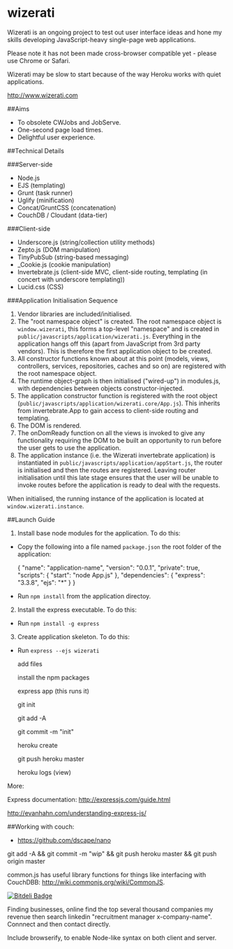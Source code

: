 wizerati
========

Wizerati is an ongoing project to test out user interface ideas and hone my skills developing JavaScript-heavy single-page web applications.

Please note it has not been made cross-browser compatible yet - please use Chrome or Safari.

Wizerati may be slow to start because of the way Heroku works with quiet applications.

http://www.wizerati.com

##Aims
- To obsolete CWJobs and JobServe.
- One-second page load times.
- Delightful user experience.

##Technical Details

###Server-side

- Node.js
- EJS (templating)
- Grunt (task runner)
- Uglify (minification)
- Concat/GruntCSS (concatenation)
- CouchDB / Cloudant (data-tier)

###Client-side

- Underscore.js (string/collection utility methods)
- Zepto.js (DOM manipulation)
- TinyPubSub (string-based messaging)
- _Cookie.js (cookie manipulation)
- Invertebrate.js (client-side MVC, client-side routing, templating (in concert with underscore templating))
- Lucid.css (CSS)

###Application Initialisation Sequence

1. Vendor libraries are included/initialised.
2. The "root namespace object" is created. The root namespace object is `window.wizerati`, this forms a top-level "namespace" and is created in `public/javascripts/application/wizerati.js`. Everything in the application hangs off this (apart from JavaScript from 3rd party vendors). This is therefore the first application object to be created.
3. All constructor functions known about at this point (models, views, controllers, services, repositories, caches and so on) are registered with the root namespace object.
4. The runtime object-graph is then initialised ("wired-up") in modules.js, with dependencies between objects constructor-injected.
5. The application constructor function is registered with the root object (`public/javascripts/application/wizerati.core/App.js`). This inherits from invertebrate.App to gain access to client-side routing and templating.
6. The DOM is rendered.
7. The onDomReady function on all the views is invoked to give any functionality requiring the DOM to be built an opportunity to run before the user gets to use the application.
8. The application instance (i.e. the Wizerati invertebrate application) is instantiated in `public/javascripts/application/appStart.js`, the router is initialised and then the routes are registered. Leaving router initialisation until this late stage ensures that the user will be unable to invoke routes before the application is ready to deal with the requests.

When initialised, the running instance of the application is located at `window.wizerati.instance`.

##Launch Guide

1. Install base node modules for the application. To do this:

 - Copy the following into a file named `package.json` the root folder of the application:

	{
	  "name": "application-name",
	  "version": "0.0.1",
	  "private": true,
	  "scripts": {
	    "start": "node App.js"
	  },
	  "dependencies": {
	    "express": "3.3.8",
	    "ejs": "*"
	  }
	}
	
 - Run `npm install` from the application directoy.	

2. Install the express executable. To do this:

 - Run `npm install -g express` 

3. Create application skeleton. To do this:

 - Run `express --ejs wizerati`

	add files

	install the npm packages

	express app (this runs it)

	git init 

	git add -A

	git commit -m "init"

	heroku create

	git push heroku master

	heroku logs (view)


More:

Express documentation: http://expressjs.com/guide.html

http://evanhahn.com/understanding-express-js/

##Working with couch:

 - https://github.com/dscape/nano

git add -A && git commit -m "wip" &&  git push heroku master && git push origin master

common.js has useful library functions for things like interfacing with CouchDBB: http://wiki.commonjs.org/wiki/CommonJS.

[![Bitdeli Badge](https://d2weczhvl823v0.cloudfront.net/benaston/wiz/trend.png)](https://bitdeli.com/free "Bitdeli Badge")

Finding businesses, online find the top several thousand companies my revenue then search linkedin "recruitment manager x-company-name". Connnect and then contact directly.

Include browserify, to enable Node-like syntax on both client and server.

